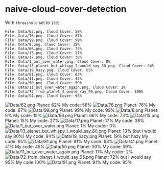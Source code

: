 # naive-cloud-cover-detection

With `threashold` set to `130`;
```
File: Data/62.png. Cloud Cover: 58%
File: Data/76.png. Cloud Cover: 87%
File: Data/99.png. Cloud Cover: 99%
File: Data/8.png. Cloud Cover: 15%
File: Data/66.png. Cloud Cover: 73%
File: Data/15.png. Cloud Cover: 27%
File: Data/17.png. Cloud Cover: 38%
File: Data/1_but_over_water.png. Cloud Cover: 0%
File: Data/13_planet_but_whispy_I_would_say_80.png. Cloud Cover: 94%
File: Data/19_hazy.png. Cloud Cover: 65%
File: Data/81.png. Cloud Cover: 63%
File: Data/41.png. Cloud Cover: 45%
File: Data/50.png. Cloud Cover: 59%
File: Data/11_but_over_water_again.png. Cloud Cover: 2%
File: Data/72_from_planet_I_would_say_95.png. Cloud Cover: 100%
File: Data/91.png. Cloud Cover: 95%
```

![Data/62.png](Data/62.png) Planet: 62% My code: 58%
![Data/76.png](Data/76.png) Planet: 76% My code: 87%
![Data/99.png](Data/99.png) Planet: 99% My code: 99%
![Data/8.png](Data/8.png) Planet: 8% My code: 15%
![Data/66.png](Data/66.png) Planet: 66% My code: 73%
![Data/15.png](Data/15.png) Planet: 15% My code: 27%
![Data/17.png](Data/17.png) Planet: 17% My code: 38%
![Data/1_but_over_water.png](Data/1_but_over_water.png) Planet: 1% My coder: 0%
![Data/13_planet_but_whispy_I_would_say_80.png](Data/13_planet_but_whispy_I_would_say_80.png) Planet: 13% (but I would say 80%) My code: 94%
![Data/19_hazy.png](Data/19_hazy.png) Planet: 19% but hazy My code: 65%
![Data/81.png](Data/81.png) Planet: 81% My code: 63%
![Data/41.png](Data/41.png) Planet: 41% My code: 45%
![Data/50.png](Data/50.png) Planet: 50% My code: 59%
![Data/11_but_over_water_again.png](Data/11_but_over_water_again.png) Planet: 11% My coder: 2%
![Data/72_from_planet_I_would_say_95.png](Data/72_from_planet_I_would_say_95.png) Planet: 72% but I would say 95% My code 100%
![Data/91.png](Data/91.png) Planet: 91% My code: 95%
